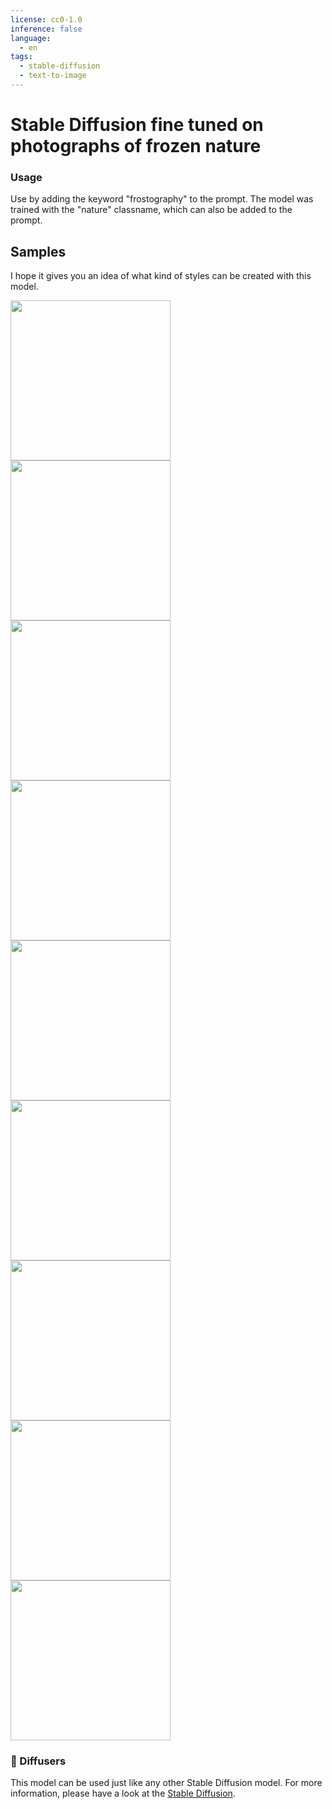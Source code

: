 ```yaml
---
license: cc0-1.0
inference: false
language:
  - en
tags:
  - stable-diffusion
  - text-to-image
---
```


# Stable Diffusion fine tuned on photographs of frozen nature

### Usage
Use by adding the keyword "frostography" to the prompt. The model was trained with the "nature" classname, which can also be added to the prompt.

## Samples
I hope it gives you an idea of what kind of styles can be created with this model.

<img src="https://huggingface.co/Froddan/frost/resolve/main/frostography_nature_1.png" width="256px"/>
<img src="https://huggingface.co/Froddan/frost/resolve/main/frostography_nature_2.png" width="256px"/>
<img src="https://huggingface.co/Froddan/frost/resolve/main/frostography_car_1.png" width="256px"/>
<img src="https://huggingface.co/Froddan/frost/resolve/main/frostography_fish_1.png" width="256px"/>
<img src="https://huggingface.co/Froddan/frost/resolve/main/frostography_fish_2.png" width="256px"/>
<img src="https://huggingface.co/Froddan/frost/resolve/main/frostography_moon.png" width="256px"/>
<img src="https://huggingface.co/Froddan/frost/resolve/main/tmp3vde80fz.png" width="256px"/>
<img src="https://huggingface.co/Froddan/frost/resolve/main/tmpffxdfi38.png" width="256px"/>
<img src="https://huggingface.co/Froddan/frost/resolve/main/tmpmiz28zo5.png" width="256px"/>

### 🧨 Diffusers

This model can be used just like any other Stable Diffusion model. For more information,
please have a look at the [Stable Diffusion](https://huggingface.co/docs/diffusers/api/pipelines/stable_diffusion).

